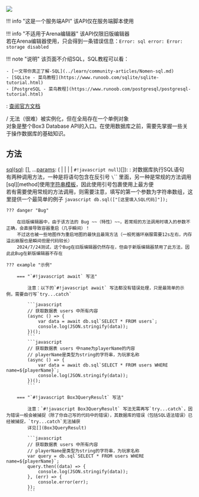 <a href="https://github.com/qndm"><img src="https://img.shields.io/badge/%E8%B4%A1%E7%8C%AE%E8%80%85-qndm-blue"></img></a>

!!! info "这是一个服务端API"
    该API仅在服务端脚本使用

!!! info "不适用于Arena编辑器"
    该API仅限旧版编辑器  
    若在Arena编辑器使用，只会得到一条错误信息：`Error: sql error: Error: storage disabled`

!!! note "说明"
    该页面不介绍SQL，SQL教程可以看：

    - [一文带你真正了解-SQL](../learn/community-articles/Nomen-sql.md)
    - [SQLite - 菜鸟教程](https://www.runoob.com/sqlite/sqlite-tutorial.html)
    - [PostgreSQL - 菜鸟教程](https://www.runoob.com/postgresql/postgresql-tutorial.html)

: [查阅官方文档](https://box3.yuque.com/org-wiki-box3-ev7rl4/guide/hc069ctabo29naig)  

[](Box3Database) / [](GameDatabase)无法（很难）被实例化，但在全局存在一个单例对象[](db)  
[](db)对象是整个Box3 Database API的入口。在使用数据库之前，需要先掌握一些关于操作数据库的基础知识。

## 方法
[sql](method)([sql](arg): [](string)[], ...[params](arg): ([](number) | [](string) | [](Uint8Array) | [](boolean) | `#!javascript null`)[]): [](Box3QueryResult)
:   对数据库执行SQL语句  
    有两种调用方法，一种是将语句包含在反引号 `\`\`` 里面，另一种是常规的方法调用  
    [sql][method]使用[字符串模板](https://developer.mozilla.org/zh-CN/docs/Web/JavaScript/Reference/Template_literals)，因此使用引号包裹使用上最方便  
    若有需要使用常规的方法调用，则需要注意，填写的第一个参数为字符串数组，这里提供一个最简单的例子
    ```javascript
    db.sql(["[这里填入SQL代码]"]);
    ```

    ??? danger "Bug"

        在旧版编辑器中，由于该方法的 Bug ~~（特性）~~，若常规的方法调用时填入的参数不正确，会直接导致容器重启（几乎瞬间）！  
        不过这也被一些地图作为重启地图的最快且最简方法（一般死循环崩服需要12s左右，内存溢出崩服也是瞬间但是代码较长）  
        2024/7/24测试，这个Bug在旧版编辑器仍然存在，但由于新版编辑器禁用了此方法，因此此Bug在新版编辑器不存在

    ??? example "示例"

        === "`#!javascript await` 写法"

            注意：以下的`#!javascript await` 写法都没有错误处理，只是最简单的示例，需要自行写`try...catch`

            ```javascript
            // 获取数据表 users 中所有内容
            (async () => {
                var data = await db.sql`SELECT * FROM users`;
                console.log(JSON.stringify(data));
            })();
            ```
            ```javascript
            // 获取数据表 users 中name为playerName的内容
            // playerName是类型为string的字符串，为玩家名称
            (async () => {
                var data = await db.sql`SELECT * FROM users WHERE name=${playerName}`;
                console.log(JSON.stringify(data));
            })();
            ```

        === "`#!javascript Box3QueryResult` 写法"

            注意：`#!javascript Box3QueryResult` 写法无需再写`try...catch`，因为错误一般会被捕捉（除了你自己写的代码中的错误），其数据库的错误（包括SQL语法错误）已经被捕捉，`try...catch`无法捕获  
            详见[](Box3QueryResult)

            ```javascript
            // 获取数据表 users 中所有内容
            // playerName是类型为string的字符串，为玩家名称
            var query = db.sql`SELECT * FROM users WHERE name=${playerName}`;
            query.then((data) => {
                console.log(JSON.stringify(data));
            }, (err) => {
                console.error(err);
            });
            ```

